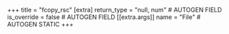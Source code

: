 +++
title = "fcopy_rsc"
[extra]
return_type = "null, num" # AUTOGEN FIELD
is_override = false # AUTOGEN FIELD
[[extra.args]]
name = "File" # AUTOGEN STATIC
+++